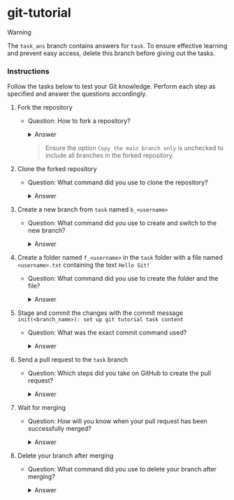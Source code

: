 # git-tutorial

> [!WARNING]  
> The `task_ans` branch contains answers for `task`. To ensure effective learning and prevent easy access, delete this branch before giving out the tasks.


### Instructions
Follow the tasks below to test your Git knowledge. Perform each step as specified and answer the questions accordingly.

1. Fork the repository

   - Question: How to fork a repository?

     <details>
     <summary>Answer</summary>

     Navigate to the repository on GitHub and click the `Fork` button to create a copy of the repository under your own GitHub account.

     </details>

        > Ensure the option `Copy the main branch only` is unchecked to include all branches in the forked repository.

2. Clone the forked repository

   - Question: What command did you use to clone the repository?

     <details>
     <summary>Answer</summary>
      
     ```sh
     git clone <forked_repo_url>
     ```
     </details>
   
3. Create a new branch from `task` named `b_<username>`

   - Question: What command did you use to create and switch to the new branch?

     <details>
     <summary>Answer</summary>

     ```sh
     git checkout task
     git checkout -b b_<username>
     # or
     git checkout -b b_<username> task
     ```
     </details>

4. Create a folder named `f_<username>` in the `task` folder with a file named `<username>.txt` containing the text `Hello Git!`

   - Question: What command did you use to create the folder and the file?

     <details>
     <summary>Answer</summary>

     ```sh
     mkdir task/f_<username>
     echo "Hello Git!" > task/f_<username>/<username>.txt
     ```
     </details>

5. Stage and commit the changes with the commit message `init(<branch_name>): set up git tutorial task content`

   - Question: What was the exact commit command used?

     <details>
     <summary>Answer</summary>

     ```sh
     git add .
     git commit -m "init(b_<username>): set up git tutorial task content"
     ```
     </details>

6. Send a pull request to the `task` branch

   - Question: Which steps did you take on GitHub to create the pull request?

     <details>
     <summary>Answer</summary>

     1. Push your branch to the remote repository

        ```sh
        git push -u origin b_<username>
        ```

     2. Go to your repository on GitHub
     3. Click on `Compare & pull request`
     4. Ensure the base branch is `task` and the compare branch is `b_<username>`
     5. Add a title and description for the pull request, then click `Create pull request`
     </details>

7. Wait for merging

   - Question: How will you know when your pull request has been successfully merged?

     <details>
     <summary>Answer</summary>

     - You will see a message indicating that the pull request has been merged on GitHub, and the branch will be marked as merged
     - You may also receive a notification via email or GitHub notifications if enabled
     </details>

8. Delete your branch after merging

   - Question: What command did you use to delete your branch after merging?

     <details>
     <summary>Answer</summary>

     ```sh
     # delete the branch locally
     git branch -d b_<username>

     # delete the branch from the remote repository
     git push origin -d b_<username>
     ```
     </details>
